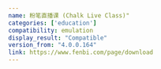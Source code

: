 ```yaml
---
name: 粉笔直播课 (Chalk Live Class)"
categories: ['education']
compatibility: emulation
display_result: "Compatible"
version_from: "4.0.0.164"
link: https://www.fenbi.com/page/download
---
```

